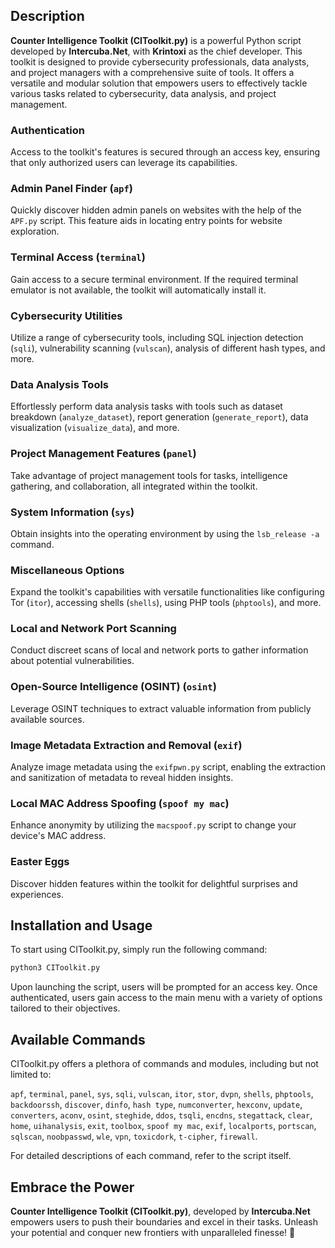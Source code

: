 ## Description

**Counter Intelligence Toolkit (CIToolkit.py)** is a powerful Python script developed by **Intercuba.Net**, with **Krintoxi** as the chief developer. This toolkit is designed to provide cybersecurity professionals, data analysts, and project managers with a comprehensive suite of tools. It offers a versatile and modular solution that empowers users to effectively tackle various tasks related to cybersecurity, data analysis, and project management.

### Authentication

Access to the toolkit's features is secured through an access key, ensuring that only authorized users can leverage its capabilities.

### Admin Panel Finder (`apf`)

Quickly discover hidden admin panels on websites with the help of the `APF.py` script. This feature aids in locating entry points for website exploration.

### Terminal Access (`terminal`)

Gain access to a secure terminal environment. If the required terminal emulator is not available, the toolkit will automatically install it.

### Cybersecurity Utilities

Utilize a range of cybersecurity tools, including SQL injection detection (`sqli`), vulnerability scanning (`vulscan`), analysis of different hash types, and more.

### Data Analysis Tools

Effortlessly perform data analysis tasks with tools such as dataset breakdown (`analyze_dataset`), report generation (`generate_report`), data visualization (`visualize_data`), and more.

### Project Management Features (`panel`)

Take advantage of project management tools for tasks, intelligence gathering, and collaboration, all integrated within the toolkit.

### System Information (`sys`)

Obtain insights into the operating environment by using the `lsb_release -a` command.

### Miscellaneous Options

Expand the toolkit's capabilities with versatile functionalities like configuring Tor (`itor`), accessing shells (`shells`), using PHP tools (`phptools`), and more.

### Local and Network Port Scanning

Conduct discreet scans of local and network ports to gather information about potential vulnerabilities.

### Open-Source Intelligence (OSINT) (`osint`)

Leverage OSINT techniques to extract valuable information from publicly available sources.

### Image Metadata Extraction and Removal (`exif`)

Analyze image metadata using the `exifpwn.py` script, enabling the extraction and sanitization of metadata to reveal hidden insights.

### Local MAC Address Spoofing (`spoof my mac`)

Enhance anonymity by utilizing the `macspoof.py` script to change your device's MAC address.

### Easter Eggs

Discover hidden features within the toolkit for delightful surprises and experiences.

## Installation and Usage

To start using CIToolkit.py, simply run the following command:

```bash
python3 CIToolkit.py
```

Upon launching the script, users will be prompted for an access key. Once authenticated, users gain access to the main menu with a variety of options tailored to their objectives.

## Available Commands

CIToolkit.py offers a plethora of commands and modules, including but not limited to:

`apf`, `terminal`, `panel`, `sys`, `sqli`, `vulscan`, `itor`, `stor`, `dvpn`, `shells`, `phptools`, `backdoorssh`, `discover`, `dinfo`, `hash type`, `numconverter`, `hexconv`, `update`, `converters`, `aconv`, `osint`, `steghide`, `ddos`, `tsqli`, `encdns`, `stegattack`, `clear`, `home`, `uihanalysis`, `exit`, `toolbox`, `spoof my mac`, `exif`, `localports`, `portscan`, `sqlscan`, `noobpasswd`, `wle`, `vpn`, `toxicdork`, `t-cipher`, `firewall`.

For detailed descriptions of each command, refer to the script itself.

## Embrace the Power

**Counter Intelligence Toolkit (CIToolkit.py)**, developed by **Intercuba.Net** empowers users to push their boundaries and excel in their tasks. Unleash your potential and conquer new frontiers with unparalleled finesse! 🚀

